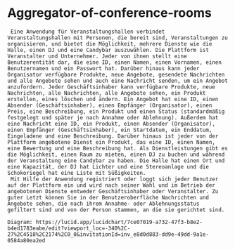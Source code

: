 # Aggregator-of-conference-rooms

     Eine Anwendung für Veranstaltungshallen verbindet Veranstaltungshallen mit Personen, die bereit sind, Veranstaltungen zu organisieren, und bietet die Möglichkeit, mehrere Dienste wie die Halle, einen DJ und eine Candybar auszuwählen. Die Plattform ist Veranstalter und Unternehmer. Jeder von ihnen stellt eine Benutzerentität dar, die eine ID, einen Namen, einen Vornamen, einen Benutzernamen und ein Passwort hat. Darüber hinaus kann jeder Organisator verfügbare Produkte, neue Angebote, gesendete Nachrichten und alle Angebote sehen und auch eine Nachricht senden, um ein Angebot anzufordern. Jeder Geschäftsinhaber kann verfügbare Produkte, neue Nachrichten, alle Nachrichten, alle Angebote sehen, ein Produkt erstellen, eines löschen und ändern. Ein Angebot hat eine ID, einen Absender (Geschäftsinhaber), einen Empfänger (Organisator), einen Preis, eine Beschreibung, ein Produkt und einen Status (standardmäßig festgelegt und später je nach Annahme oder Ablehnung). Außerdem hat eine Nachricht eine ID, ein Produkt, einen Absender (Organisator), einen Empfänger (Geschäftsinhaber), ein Startdatum, ein Enddatum, Eingeladene und eine Beschreibung. Darüber hinaus ist jeder von der Plattform angebotene Dienst ein Produkt, das eine ID, einen Namen, eine Bewertung und eine Beschreibung hat. Als Dienstleistungen gibt es die Möglichkeit, einen Raum zu mieten, einen DJ zu buchen und während der Veranstaltung eine Candybar zu haben. Die Halle hat einen Ort und eine Kapazität, der DJ hat Lichter und eine Stereoanlage und die Schokoriegel hat eine Liste mit Süßigkeiten.
     Mit Hilfe der Anwendung registriert oder loggt sich jeder Benutzer auf der Plattform ein und wird nach seiner Wahl und im Betrieb der angebotenen Dienste entweder Geschäftsinhaber oder Veranstalter. Zu guter Letzt können Sie in der Benutzeroberfläche Nachrichten und Angebote sehen, die nach ihrem Annahme- oder Ablehnungsstatus gefiltert sind und von der Person stammen, an die sie gerichtet sind.
    
    Diagram: https://lucid.app/lucidchart/7ce07019-a732-47f3-b8e2-b4ed1783eabe/edit?viewport_loc=-340%2C-27%2C4518%2C2174%2C0_0&invitationId=inv_e8d0d883-dd9e-49dd-9a1e-0584a80ea2ed 
